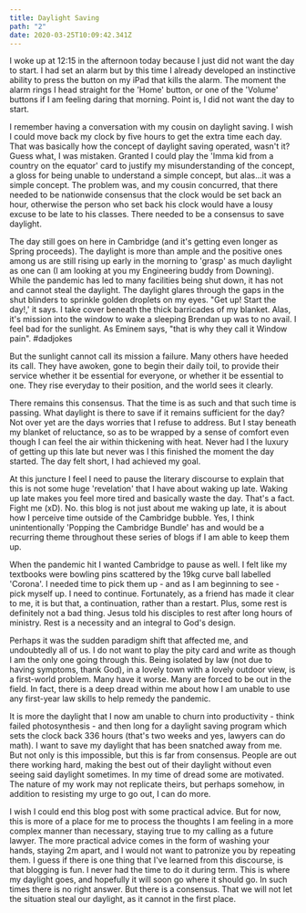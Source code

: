 ```yaml
---
title: Daylight Saving
path: "2"
date: 2020-03-25T10:09:42.341Z
---
```

I woke up at 12:15 in the afternoon today because I just did not want the day to start. I had set an alarm but by this time I already developed an instinctive ability to press the button on my iPad that kills the alarm. The moment the alarm rings I head straight for the 'Home' button, or one of the 'Volume' buttons if I am feeling daring that morning. Point is, I did not want the day to start.

I remember having a conversation with my cousin on daylight saving. I wish I could move back my clock by five hours to get the extra time each day. That was basically how the concept of daylight saving operated, wasn't it? Guess what, I was mistaken. Granted I could play the 'Imma kid from a country on the equator' card to justify my misunderstanding of the concept, a gloss for being unable to understand a simple concept, but alas...it was a simple concept. The problem was, and my cousin concurred, that there needed to be nationwide consensus that the clock would be set back an hour, otherwise the person who set back his clock would have a lousy excuse to be late to his classes. There needed to be a consensus to save daylight.

The day still goes on here in Cambridge (and it's getting even longer as Spring proceeds). The daylight is more than ample and the positive ones among us are still rising up early in the morning to 'grasp' as much daylight as one can (I am looking at you my Engineering buddy from Downing). While the pandemic has led to many facilities being shut down, it has not and cannot steal the daylight. The daylight glares through the gaps in the shut blinders to sprinkle golden droplets on my eyes. "Get up! Start the day!,' it says. I take cover beneath the thick barricades of my blanket. Alas, it's mission into the window to wake a sleeping Brendan up was to no avail. I feel bad for the sunlight. As Eminem says, "that is why they call it Window pain". #dadjokes

But the sunlight cannot call its mission a failure. Many others have heeded its call. They have awoken, gone to begin their daily toil, to provide their service whether it be essential for everyone, or whether it be essential to one. They rise everyday to their position, and the world sees it clearly.

There remains this consensus. That the time is as such and that such time is passing. What daylight is there to save if it remains sufficient for the day? Not over yet are the days worries that I refuse to address. But I stay beneath my blanket of reluctance, so as to be wrapped by a sense of comfort even though I can feel the air within thickening with heat. Never had I the luxury of getting up this late but never was I this finished the moment the day started. The day felt short, I had achieved my goal.

At this juncture I feel I need to pause the literary discourse to explain that this is not some huge 'revelation' that I have about waking up late. Waking up late makes you feel more tired and basically waste the day. That's a fact. Fight me (xD). No. this blog is not just about me waking up late, it is about how I perceive time outside of the Cambridge bubble. Yes, I think unintentionally 'Popping the Cambridge Bundle' has and would be a recurring theme throughout these series of blogs if I am able to keep them up.

When the pandemic hit I wanted Cambridge to pause as well. I felt like my textbooks were bowling pins scattered by the 19kg curve ball labelled 'Corona'. I needed time to pick them up - and as I am beginning to see - pick myself up. I need to continue. Fortunately, as a friend has made it clear to me, it is but that, a continuation, rather than a restart. Plus, some rest is definitely not a bad thing. Jesus told his disciples to rest after long hours of ministry. Rest is a necessity and an integral to God's design.

Perhaps it was the sudden paradigm shift that affected me, and undoubtedly all of us. I do not want to play the pity card and write as though I am the only one going through this. Being isolated by law (not due to having symptoms, thank God), in a lovely town with a lovely outdoor view, is a first-world problem. Many have it worse. Many are forced to be out in the field. In fact, there is a deep dread within me about how I am unable to use any first-year law skills to help remedy the pandemic.

It is more the daylight that I now am unable to churn into productivity - think failed photosynthesis - and then long for a daylight saving program which sets the clock back 336 hours (that's two weeks and yes, lawyers can do math). I want to save my daylight that has been snatched away from me. But not only is this impossible, but this is far from consensus. People are out there working hard, making the best out of their daylight without even seeing said daylight sometimes. In my time of dread some are motivated. The nature of my work may not replicate theirs, but perhaps somehow, in addition to resisting my urge to go out, I can do more.

I wish I could end this blog post with some practical advice. But for now, this is more of a place for me to process the thoughts I am feeling in a more complex manner than necessary, staying true to my calling as a future lawyer. The more practical advice comes in the form of washing your hands, staying 2m apart, and I would not want to patronize you by repeating them. I guess if there is one thing that I've learned from this discourse, is that blogging is fun. I never had the time to do it during term. This is where my daylight goes, and hopefully it will soon go where it should go. In such times there is no right answer. But there is a consensus. That we will not let the situation steal our daylight, as it cannot in the first place.